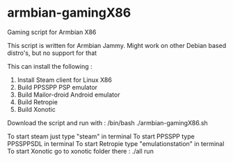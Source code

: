 # armbian-gamingX86
Gaming script for Armbian X86

This script is written for Armbian Jammy. Might work on other Debian based distro's, but no support for that

This can install the following :

1. Install Steam client for Linux X86
2. Build PPSSPP PSP emulator
3. Build Mailor-droid Android emulator
4. Build Retropie
5. Build Xonotic

Download the script and run with :
/bin/bash ./armbian-gamingX86.sh

To start steam just type "steam" in terminal
To start PPSSPP type PPSSPPSDL in terminal
To start Retropie type "emulationstation" in terminal
To start Xonotic go to xonotic folder there : ./all run

